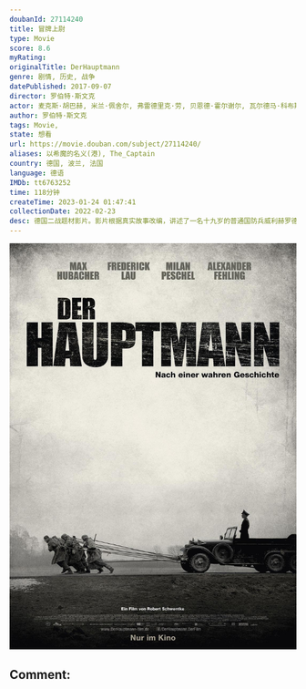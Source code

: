 ```yaml
---
doubanId: 27114240
title: 冒牌上尉
type: Movie
score: 8.6
myRating: 
originalTitle: DerHauptmann
genre: 剧情, 历史, 战争
datePublished: 2017-09-07
director: 罗伯特·斯文克
actor: 麦克斯·胡巴赫, 米兰·佩舍尔, 弗雷德里克·劳, 贝恩德·霍尔谢尔, 瓦尔德马·科布斯, 亚历山大·费林, 萨缪尔·芬齐, 欧根妮·安泽林, 香侬·斯塔勒, undefined
author: 罗伯特·斯文克
tags: Movie, 
state: 想看
url: https://movie.douban.com/subject/27114240/
aliases: 以希魔的名义(港), The_Captain
country: 德国, 波兰, 法国
language: 德语
IMDb: tt6763252
time: 118分钟
createTime: 2023-01-24 01:47:41
collectionDate: 2022-02-23
desc: 德国二战题材影片。影片根据真实故事改编，讲述了一名十九岁的普通国防兵威利赫罗德在二战最后两周内成为所谓的“埃姆斯兰德刽子手”的故事。他凭借捡到的上尉制服而假冒军官，将溃散的其他士兵聚集起来组成特别任务...
---
```


![image](assets/p2516702580.jpg)

Comment: 
---

